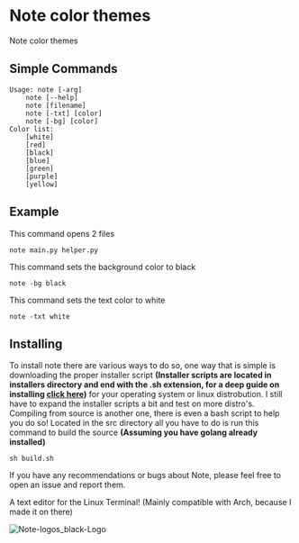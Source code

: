 # Note color themes

Note color themes

## Simple Commands
```
Usage: note [-arg]
    note [--help]
    note [filename]
    note [-txt] [color]
    note [-bg] [color]
Color list:
    [white]
    [red]
    [black]
    [blue]
    [green]
    [purple]
    [yellow]
```
## Example
This command opens 2 files
```
note main.py helper.py
```
This command sets the background color to black
```
note -bg black
```
This command sets the text color to white
```
note -txt white
```
## Installing
To install note there are various ways to do so, one way that is simple is downloading the proper installer script **(Installer scripts are located in installers directory and end with the .sh extension, for a deep guide on installing [click here](https://github.com/Awesome-Sauces/Note/tree/main/installers#readme))** for your operating system or linux distrobution. I still have to expand the installer scripts a bit and test on more distro's. Compiling from source is another one, there is even a bash script to help you do so! Located in the src directory all you have to do is run this command to build the source **(Assuming you have golang already installed)**
```
sh build.sh
```
If you have any recommendations or bugs about Note, please feel free to open an issue and report them.

A text editor for the Linux Terminal! (Mainly compatible with Arch, because I made it on there)


![Note-logos_black-Logo](https://user-images.githubusercontent.com/78565561/150656857-c89e1528-9f4b-4df2-bd51-c43456c720c0.png)
